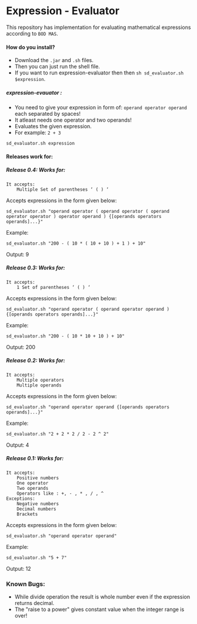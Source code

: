Expression - Evaluator
====================
This repository has implementation for evaluating mathematical expressions according to `BOD MAS`.

#### How do you install?
* Download the `.jar` and `.sh` files.
* Then you can just run the shell file.
* If you want to run expression-evaluator then then
    `sh sd_evaluator.sh $expression`.

##### expression-evauator :
* You need to give your expression in form of:
        `operand operator operand` each separated by spaces!
* It atleast needs one operator and two operands!
* Evaluates the given expression.
* For example: `2 + 3`

```
sd_evaluator.sh expression
```

#### Releases work for:

##### Release 0.4: Works for:

```
It accepts:
    Multiple Set of parentheses ‘ ( ) ‘
```
Accepts expressions in the form given below:

```
sd_evaluator.sh "operand operator ( operand operator ( operand operator operator ) operator operand ) {[operands operators operands]...}"
```
Example:
```
sd_evaluator.sh "200 - ( 10 * ( 10 + 10 ) + 1 ) + 10"
```
Output: 9

##### Release 0.3: Works for:

```
It accepts:
    1 Set of parentheses ‘ ( ) ‘
```
Accepts expressions in the form given below:

```
sd_evaluator.sh "operand operator ( operand operator operand ) {[operands operators operands]...}"
```
Example:
```
sd_evaluator.sh "200 - ( 10 * 10 + 10 ) + 10"
```
Output: 200

##### Release 0.2: Works for:

```
It accepts:
    Multiple operators
    Multiple operands
```

Accepts expressions in the form given below:

```
sd_evaluator.sh "operand operator operand {[operands operators operands]...}"
```
Example:
```
sd_evaluator.sh "2 + 2 * 2 / 2 - 2 ^ 2"
```
Output: 4

##### Release 0.1: Works for:

```
It accepts:
    Positive numbers
    One operator
    Two operands
    Operators like : +, - , * , / , ^
Exceptions:
    Negative numbers
    Decimal numbers
    Brackets
```
Accepts expressions in the form given below:

```
sd_evaluator.sh "operand operator operand"
```
Example:
```
sd_evaluator.sh "5 + 7"
```
Output: 12

### Known Bugs:

* While divide operation the result is whole number even if the expression returns decimal.
* The "raise to a power" gives constant value when the integer range is over!